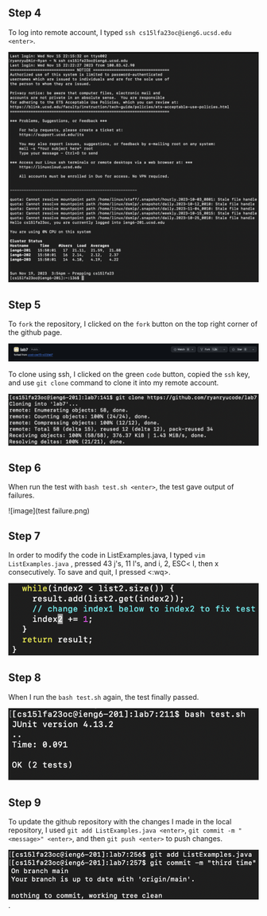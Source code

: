 ## Step 4
To log into remote account, I typed `ssh cs15lfa23oc@ieng6.ucsd.edu <enter>`.

![image](login.png)

## Step 5
To `fork` the repository, I clicked on the `fork` button on the top right corner of the github page.

![image](fork.png)

To clone using ssh, I clicked on the green `code` button, copied the `ssh` key, and use `git clone` command to clone it into my remote account.

![image](gitclone2.png)

## Step 6
When run the test with `bash test.sh <enter>`, the test gave output of failures.

![image](test failure.png)

## Step 7
In order to modify the code in ListExamples.java, I typed `vim ListExamples.java` <enter>, pressed 43 j's, 11 l's, and 
i, 2, ESC< l, then x consecutively. To save and quit, I pressed <:wq>.

![image](index1to2.png)

## Step 8
When I run the `bash test.sh` again, the test finally passed. 

![image](passedtest.png)

## Step 9
To update the github repository with the changes I made in the local repository, I used `git add ListExamples.java <enter>`, `git commit -m "<message>" <enter>`, and then `git push <enter>` to push changes.

![image](commit.png).
